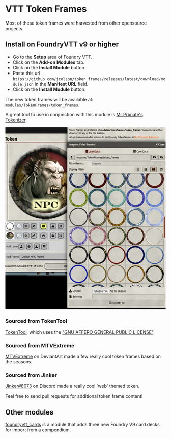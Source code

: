 # VTT Token Frames

Most of these token frames were harvested from other opensource projects.

## Install on FoundryVTT v9 or higher

- Go to the **Setup** area of Foundry VTT.
- Click on the **Add-on Modules** tab.
- Click on the **Install Module** button.
- Paste this url `https://github.com/jcolson/token_frames/releases/latest/download/module.json` in the **Manifest URL** field.
- Click on the **Install Module** button.

The new token frames will be available at: `modules/TokenFrames/token_frames`.

A great tool to use in conjunction with this module is [Mr Primate's Tokenizer](https://github.com/mrprimate/vtta-tokenizer/).

![Token Frame Screenshot](support/TokenFrame.png)

### Sourced from TokenTool

[TokenTool](https://github.com/RPTools/TokenTool), which uses the ["GNU AFFERO GENERAL PUBLIC LICENSE"](https://github.com/RPTools/TokenTool/blob/main/LICENSE.md).

### Sourced from MTVExtreme

[MTVExtreme](https://www.deviantart.com/mtvextreme) on DeviantArt made a few really cool token frames based on the seasons.

### Sourced from Jinker

[Jinker#8073](https://discord.com) on Discord made a really cool 'web' themed token.

Feel free to send pull requests for additional token frame content!

## Other modules

[foundryvtt_cards](https://github.com/jcolson/foundryvtt_cards) is a module that adds three new Foundry V9 card decks for import from a compendium.
